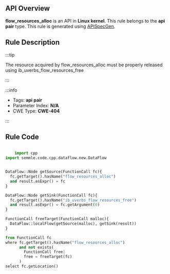 ---
---


## API Overview
**flow_resources_alloc** is an API in **Linux kernel**. This rule belongs to the **api pair** type. This rule is generated using [APISpecGen](../../tools/APISpecGen).
## Rule Description

:::tip

The resource acquired by flow_resources_alloc must be properly released using ib_uverbs_flow_resources_free

:::

:::info

- Tags: **api pair**
- Parameter Index: **N/A**
- CWE Type: **CWE-404**

:::

## Rule Code
```python

    import cpp
import semmle.code.cpp.dataflow.new.DataFlow


DataFlow::Node getSource(FunctionCall fc){
  fc.getTarget().hasName("flow_resources_alloc")
  and result.asExpr() = fc
}

DataFlow::Node getSink(FunctionCall fc){
  fc.getTarget().hasName("ib_uverbs_flow_resources_free")
  and result.asExpr() = fc.getArgument(0)
}

FunctionCall freeTarget(FunctionCall malloc){
  DataFlow::localFlow(getSource(malloc), getSink(result))
}

from FunctionCall fc
where fc.getTarget().hasName("flow_resources_alloc")
      and not exists(
        FunctionCall free| 
        free = freeTarget(fc)
      )
select fc.getLocation()

    
```